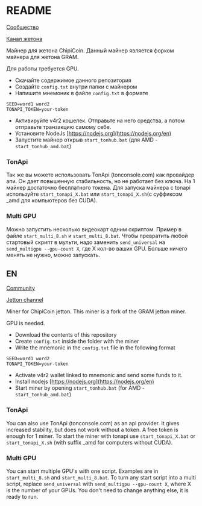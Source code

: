 # README

[Сообщество](https://t.me/blckbazars)

[Канал жетона](https://t.me/chipicoinru)

Майнер для жетона ChipiCoin. Данный майнер является форком майнера для жетона GRAM. 

Для работы требуется GPU.

- Скачайте содержимое данного репозитория
- Создайте `config.txt` внутри папки с майнером
- Напишите мнемоник в файле `config.txt` в формате

```
SEED=word1 word2
TONAPI_TOKEN=your-token
```

- Активируйте v4r2 кошелек. Отправьте на него средства, а потом отправьте транзакцию самому себе.
- Установите NodeJs [https://nodejs.org](https://nodejs.org/en)
- Запустите майнер открыв `start_tonhub.bat` (для AMD - `start_tonhub_amd.bat`)

### TonApi
Так же вы можете использовать TonApi (tonconsole.com) как провайдер апи. Он дает повышенную стабильность, но не работает без ключа.
На 1 майнер достаточно бесплатного токена.
Для запуска майнера с tonapi используйте `start_tonapi_X.bat` или `start_tonapi_X.sh`(с суффиксом \_amd для компьютеров без CUDA).

### Multi GPU
Можно запустить несколько видеокарт одним скриптом. Пример в файле `start_multi_8.sh` и `start_multi_8.bat`.
Чтобы превратить любой стартовый скрипт в мульти, надо заменить `send_universal` на `send_multigpu --gpu-count X`, где Х кол-во ваших GPU.
Больше ничего менять не нужно, можно запускать.

## EN
[Community](https://t.me/blckbazars)

[Jetton channel](https://t.me/chipicoin)

Miner for ChipiCoin jetton. This miner is a fork of the GRAM jetton miner.

GPU is needed.

- Download the contents of this repository
- Create `config.txt` inside the folder with the miner
- Write the mnemonic in the `config.txt` file in the following format

```
SEED=word1 word2
TONAPI_TOKEN=your-token
```

- Activate v4r2 wallet linked to mnemonic and send some funds to it.
- Install nodejs [https://nodejs.org](https://nodejs.org/en)
- Start miner by opening `start_tonhub.bat` (for AMD - `start_tonhub_amd.bat`)

### TonApi
You can also use TonApi (tonconsole.com) as an api provider. It gives increased stability, but does not work without a token.
A free token is enough for 1 miner.
To start the miner with tonapi use `start_tonapi_X.bat` or `start_tonapi_X.sh` (with suffix \_amd for computers without CUDA).

### Multi GPU
You can start multiple GPU's with one script. Examples are in `start_multi_8.sh` and `start_multi_8.bat`.
To turn any start script into a multi script, replace `send_universal` with `send_multigpu --gpu-count X`, where X is the number of your GPUs.
You don't need to change anything else, it is ready to run.